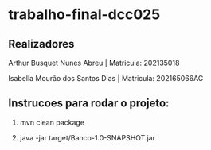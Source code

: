 # trabalho-final-dcc025

## Realizadores

Arthur Busquet Nunes Abreu | Matricula: 202135018

Isabella Mourão dos Santos Dias | Matricula: 202165066AC

## Instrucoes para rodar o projeto:

1.  mvn clean package

2.  java -jar target/Banco-1.0-SNAPSHOT.jar
